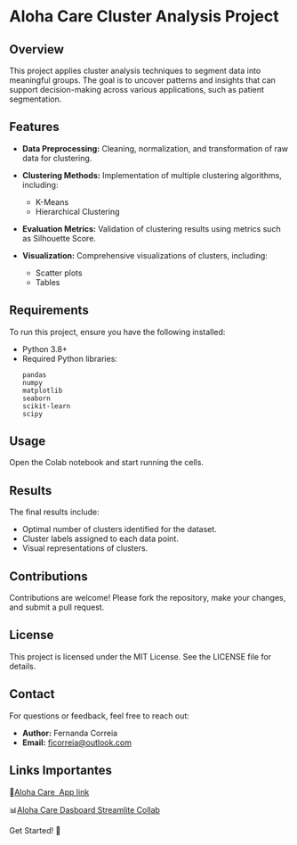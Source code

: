 # Aloha Care Cluster Analysis Project

## Overview

This project applies cluster analysis techniques to segment data into meaningful groups. The goal is to uncover patterns and insights that can support decision-making across various applications, such as patient segmentation.

## Features

- **Data Preprocessing:** Cleaning, normalization, and transformation of raw data for clustering.

- **Clustering Methods:** Implementation of multiple clustering algorithms, including:

  - K-Means
  - Hierarchical Clustering

- **Evaluation Metrics:** Validation of clustering results using metrics such as Silhouette Score.

- **Visualization:** Comprehensive visualizations of clusters, including:

  - Scatter plots
  - Tables

## Requirements

To run this project, ensure you have the following installed:

- Python 3.8+
- Required Python libraries:
  ```
  pandas
  numpy
  matplotlib
  seaborn
  scikit-learn
  scipy
  ```



## Usage

Open the Colab notebook and start running the cells. 

## Results

The final results include:

- Optimal number of clusters identified for the dataset.
- Cluster labels assigned to each data point.
- Visual representations of clusters.

## Contributions

Contributions are welcome! Please fork the repository, make your changes, and submit a pull request.

## License

This project is licensed under the MIT License. See the LICENSE file for details.

## Contact

For questions or feedback, feel free to reach out:

- **Author:** Fernanda Correia
- **Email:** [fjcorreia@outlook.com](mailto\:fjcorreia@outlook.com)

## Links Importantes

📱[Aloha Care  App link]([https://aloha-app-wine.vercel.app/](https://aloha-app-wine.vercel.app/))

📊[Aloha Care Dasboard Streamlite ](https\://alohacaredashboard-tk8afbfxqy64agah5l8j4t.streamlit.app/)
[Collab](https://colab.research.google.com/drive/1cWulzID5z5s7hYPsDi29JHVE5LOe0Pff?usp=sharing)



Get Started! 🚀

